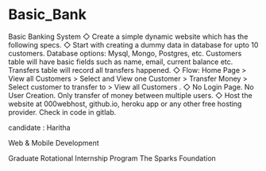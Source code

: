 # Basic_Bank

Basic Banking System
◇ Create a simple dynamic website which has the following specs.
◇ Start with creating a dummy data in database for upto 10 customers. Database options: Mysql, Mongo, Postgres, etc. Customers table will have basic fields such as name, email, current balance etc. Transfers table will record all transfers happened.
◇ Flow: Home Page > View all Customers > Select and View one Customer > Transfer Money > Select customer to transfer to > View all Customers . 
◇ No Login Page. No User Creation. Only transfer of money between multiple users. 
◇ Host the website at 000webhost, github.io, heroku app or any other free hosting provider. Check in code in gitlab.


candidate : Haritha

Web & Mobile Development

Graduate Rotational Internship Program
The Sparks Foundation
